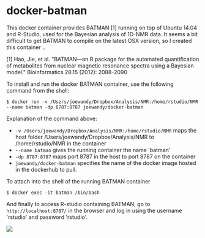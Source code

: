 docker-batman
=============

This docker container provides BATMAN [1] running on top of Ubuntu 14.04 and R-Studio, used for the Bayesian analysis of 1D-NMR data. It seems a bit difficult to get BATMAN to compile on the latest OSX version, so I created this container ..

[1] Hao, Jie, et al. "BATMAN—an R package for the automated quantification of metabolites from nuclear magnetic resonance spectra using a Bayesian model." Bioinformatics 28.15 (2012): 2088-2090

To install and run the docker BATMAN container, use the following command from the shell:

    $ docker run -v /Users/joewandy/Dropbox/Analysis/NMR:/home/rstudio/NMR --name batman -dp 8787:8787 joewandy/docker-batman

Explanation of the command above:
- `-v /Users/joewandy/Dropbox/Analysis/NMR:/home/rstudio/NMR` maps the host folder /Users/joewandy/Dropbox/Analysis/NMR to /home/rstudio/NMR in the container
- `--name batman` gives the running container the name 'batman'
- `-dp 8787:8787` maps port 8787 in the host to port 8787 on the container
- `joewandy/docker-batman` specifies the name of the docker image hosted in the dockerhub to pull.

To attach into the shell of the running BATMAN container

    $ docker exec -it batman /bin/bash

And finally to access R-studio containing BATMAN, go to `http://localhost:8787/` in the browser and log in using the username 'rstudio' and password 'rstudio'.

[![](https://images.microbadger.com/badges/image/joewandy/docker-batman.svg)](https://microbadger.com/images/joewandy/docker-batman "Get your own image badge on microbadger.com")